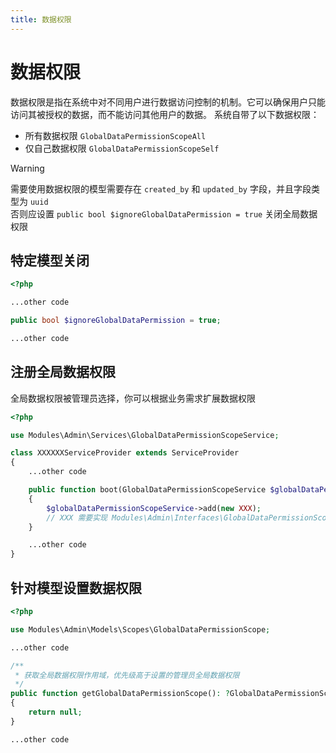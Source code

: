 ```yaml
---
title: 数据权限
---
```


# 数据权限

数据权限是指在系统中对不同用户进行数据访问控制的机制。它可以确保用户只能访问其被授权的数据，而不能访问其他用户的数据。
系统自带了以下数据权限：

- 所有数据权限 `GlobalDataPermissionScopeAll`
- 仅自己数据权限 `GlobalDataPermissionScopeSelf`

> [!warning]
> 需要使用数据权限的模型需要存在 `created_by` 和 `updated_by` 字段，并且字段类型为 `uuid`<br>
> 否则应设置 `public bool $ignoreGlobalDataPermission = true` 关闭全局数据权限

## 特定模型关闭
```php
<?php

...other code

public bool $ignoreGlobalDataPermission = true;

...other code

```

## 注册全局数据权限

全局数据权限被管理员选择，你可以根据业务需求扩展数据权限

```php
<?php

use Modules\Admin\Services\GlobalDataPermissionScopeService;

class XXXXXXServiceProvider extends ServiceProvider
{
    ...other code

    public function boot(GlobalDataPermissionScopeService $globalDataPermissionScopeService): void
    {
        $globalDataPermissionScopeService->add(new XXX);
        // XXX 需要实现 Modules\Admin\Interfaces\GlobalDataPermissionScopeInterface
    }

    ...other code
}
```

## 针对模型设置数据权限
```php
<?php

use Modules\Admin\Models\Scopes\GlobalDataPermissionScope;

...other code

/**
 * 获取全局数据权限作用域，优先级高于设置的管理员全局数据权限
 */
public function getGlobalDataPermissionScope(): ?GlobalDataPermissionScopeInterface
{
    return null;
}

...other code

```